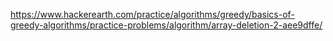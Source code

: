 https://www.hackerearth.com/practice/algorithms/greedy/basics-of-greedy-algorithms/practice-problems/algorithm/array-deletion-2-aee9dffe/
